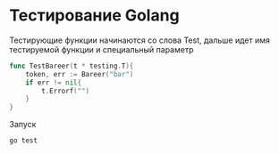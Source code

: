# Тестирование Golang
Тестирующие функции начинаются со слова Test, дальше идет имя тестируемой функции и специальный параметр
```go
func TestBareer(t * testing.T){
	token, err := Bareer("bar")
	if err != nil{
		t.Errorf("")
	}
}
```

Запуск 
```
go test
```
